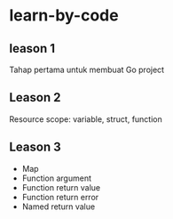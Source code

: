 # learn-by-code

## leason 1

Tahap pertama untuk membuat Go project

## Leason 2

Resource scope: variable, struct, function

## Leason 3
* Map
* Function argument
* Function return value
* Function return error
* Named return value